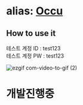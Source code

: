 # alias: [Occu](https://occu.shop/) 

## How to use it

테스트 계정 ID : test123<br>
테스트 계정 PW : test123

![ezgif com-video-to-gif (2)](https://github.com/nowhereim/Occu/assets/113084907/25ba00e0-bfc0-4150-a68c-44378ca099d9)

# 개발진행중
 
